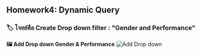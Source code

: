 ## Homework4: Dynamic Query 
### 🏷  โจทย์คือ Create Drop down filter : "Gender and Performance"
**🖼 Add Drop down Gender & Performance**
![Add Drop down ](https://github.com/user-attachments/assets/27b6a302-9936-42dc-920f-1c5e77dd4a34)

